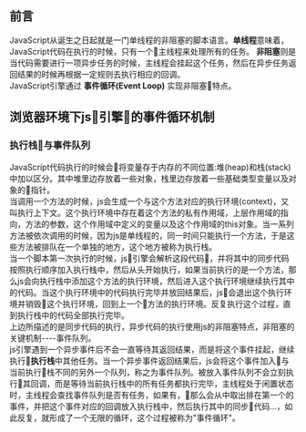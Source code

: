 ## 前言
JavaScript从诞生之日起就是一门单线程的非阻塞的脚本语言。**单线程**意味着，JavaScript代码在执行的时候，只有一个主线程来处理所有的任务。 **非阻塞**则是当代码需要进行一项异步任务的时候，主线程会挂起这个任务，然后在异步任务返回结果的时候再根据一定规则去执行相应的回调。    
JavaScript引擎通过 **事件循环(Event Loop)** 实现非阻塞特点。    

## 浏览器环境下js引擎的事件循环机制
### 执行栈与事件队列
JavaScript代码执行的时候会将变量存于内存的不同位置:堆(heap)和栈(stack)中加以区分。其中堆里边存放着一些对象，栈里边存放着一些基础类型变量以及对象的指针。    
当调用一个方法的时候，js会生成一个与这个方法对应的执行环境(context)，又叫执行上下文。这个执行环境中存在着这个方法的私有作用域，上层作用域的指向，方法的参数，这个作用域中定义的变量以及这个作用域的this对象。当一系列方法被依次调用的时候，因为js是单线程的，同一时间只能执行一个方法，于是这些方法被排队在一个单独的地方，这个地方被称为执行栈。    
当一个脚本第一次执行的时候，js引擎会解析这段代码，并将其中的同步代码按照执行顺序加入执行栈中，然后从头开始执行，如果当前执行的是一个方法，那么js会向执行栈中添加这个方法的执行环境，然后进入这个执行环境继续执行其中的代码。当这个执行环境中的代码执行完毕并放回结果后，js会退出这个执行环境并销毁这个执行环境，回到上一个方法的执行环境。反复执行这个过程，直到执行栈中的代码全部执行完毕。    
上边所描述的是同步代码的执行，异步代码的执行使用js的非阻塞特点，非阻塞的关键机制----事件队列。    
js引擎遇到一个异步事件后不会一直等待其返回结果，而是将这个事件挂起，继续执行**执行栈**中其他任务。当一个异步事件返回结果后，js会将这个事件加入与当前执行栈不同的另外一个队列，称之为事件队列。被放入事件队列不会立刻执行其回调，而是等待当前执行栈中的所有任务都执行完毕，主线程处于闲置状态时，主线程会查找事件队列是否有任务，如果有，那么会从中取出排在第一个的事件，并把这个事件对应的回调放入执行栈中，然后执行其中的同步代码...，如此反复，就形成了一个无限的循环，这个过程被称为"事件循环"。
   
